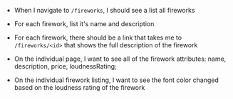 - When I navigate to `/fireworks`, I should see a list all fireworks
- For each firework, list it's name and description
- For each firework, there should be a link that takes me to `/fireworks/<id>` that shows the full description of the firework

- On the individual page, I want to see all of the firework attributes:
  name, description, price, loudnessRating;

- On the individual firework listing, I want to see the font color changed based on the loudness rating of the firework